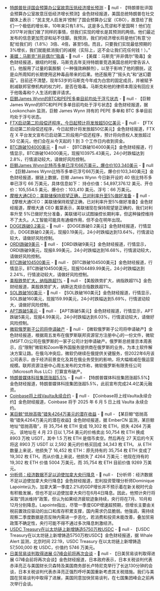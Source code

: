 - [特朗普批评国会预算办公室故意压低经济增长预测](https://flash.jin10.com/detail/20250531004722262800) - 📰 null - 【特朗普批评国会预算办公室故意压低经济增长预测】金色财经报道，美国总统特朗普在社交媒体上表示：“民主党人启发并‘控制’了国会预算办公室（CBO），故意给了我们一个极低的增长率，10年来只有1.8%。这是多么荒谬和不爱国啊！他们在2017年对我们做了同样的事情，但我们实现的增长是其预测的两倍。他们最近发布的信息更加荒谬和站不住脚。我预测，我们的经济增长将是他们有意‘分配’给我们的（1.8%）3倍、4倍，甚至5倍。而且，只要我们实现最低预期的3%增长，我们就能抵消我们的减税（实际上，这不会让我们花任何钱！）。”
- [美媒：马斯克“并非偶尔”吸毒](https://flash.jin10.com/detail/20250531012317411800) - 📰 null - 【美媒：马斯克“并非偶尔”吸毒】金色财经报道，据纽约时报，马斯克去年支持特朗普竞选美国总统时曾告诉人们，他服用了过量的氯胺酮（一种强效麻醉剂），以至于影响了他的膀胱，这是众所周知的长期使用这种毒品带来的后果。他还服用了“摇头丸”和“迷幻蘑菇”。目前还不清楚，现年53岁的马斯克今年成为白宫的固定成员，并被赋予削减联邦官僚机构的权力时，是否在吸毒。马斯克和他的律师本周没有回应关于他吸毒和个人生活的置评请求。
- [巨鲸James Wynn的BTC和PEPE多单目前均处于浮亏状态](https://x.com/lookonchain/status/1928491814270501052) - 📰 null - 【巨鲸James Wynn的BTC和PEPE多单目前均处于浮亏状态】金色财经报道，据 Lookonchain 监测，巨鲸 James Wynn 持有的 PEPE 多单和 BTC 多单目前均处于浮亏状态。
- [FTX启动第二阶段偿还程序，今日起预计将发放超50亿美元]() - 📰 null - 【FTX启动第二阶段偿还程序，今日起预计将发放超50亿美元】金色财经报道，FTX 在 X 平台发文宣布已启动第二阶段用户偿还程序，预计将向债权人发放超过 50 亿美元，他们会在从今天起的 1 到 3 个工作日内收到资金。
- [BTC跌破104000美元]() - 📰 null - 【BTC跌破104000美元】金色财经报道，行情显示，BTC跌破104000美元，现报103975.43美元，24小时跌幅达到2.8%，行情波动较大，请做好风险控制。
- [巨鲸James Wynn比特币多单已浮亏66万美元，爆仓价103,340美元]() - 📰 null - 【巨鲸James Wynn比特币多单已浮亏66万美元，爆仓价103,340美元】金色财经报道，据链上数据，巨鲸 James Wynn 今日新开设的 40 倍比特币多单已浮亏 66 万美元，具体信息如下： 
持仓价值：54,897,376.12 美元、开仓价：105,554.5 美元、爆仓价：103,410 美元、浮亏：66 万美元。
- [摩根大通CEO：美联储保持观望正确，已对利率升至5%做好准备](https://flash.jin10.com/detail/20250531003353734800) - 📰 null - 【摩根大通CEO：美联储保持观望正确，已对利率升至5%做好准备】金色财经报道，摩根大通 CEO 戴蒙表示，美联储现在保持观望是正确的，我们对利率升至 5%已做好充分准备，美联储可以试图操控长期利率，但这种操控维持不了太久。人工智能可能具有通缩作用，但不会在明年出现。
- [DOGE跌破0.2美元]() - 📰 null - 【DOGE跌破0.2美元】金色财经报道，行情显示，DOGE跌破0.2美元，现报0.19美元，24小时跌幅达到13.64%，行情波动较大，请做好风险控制。
- [ORDI跌破9美元]() - 📰 null - 【ORDI跌破9美元】金色财经报道，行情显示，ORDI跌破9美元，现报8.99美元，24小时跌幅达到16.68%，行情波动较大，请做好风险控制。
- [BTC跌破104500美元]() - 📰 null - 【BTC跌破104500美元】金色财经报道，行情显示，BTC跌破104500美元，现报104489.99美元，24小时跌幅达到2.24%，行情波动较大，请做好风险控制。
- [美股跌势扩大，纳指跌超1%]() - 📰 null - 【美股跌势扩大，纳指跌超1%】金色财经报道，美股跌势扩大，纳斯达克综合指数跌超1%。
- [SOL跌破160美元]() - 📰 null - 【SOL跌破160美元】金色财经报道，行情显示，SOL跌破160美元，现报159.99美元，24小时跌幅达到5.69%，行情波动较大，请做好风险控制。
- [APT跌破5美元]() - 📰 null - 【APT跌破5美元】金色财经报道，行情显示，APT跌破5美元，现报4.99美元，24小时跌幅达到6.03%，行情波动较大，请做好风险控制。
- [微软俄罗斯子公司将申请破产](https://flash.jin10.com/detail/20250531000012225800) - 📰 null - 【微软俄罗斯子公司将申请破产】金色财经报道，根据周五发布在俄罗斯联邦资源官方注册中心的一份文件，微软(MSFT.O)公司在俄罗斯的一家子公司计划申请破产。俄罗斯总统普京本周表示，应“限制”微软和Zoom等外国服务提供商在俄罗斯的业务，为本土软件解决方案让路。在俄乌冲突后，微软仍继续在俄提供关键服务，但2022年6月该公司表示，由于经济前景变化及其在俄业务受到的影响，将大幅缩减在俄运营规模。联邦资源注册中心周五发布的文件称，微软俄罗斯有限责任公司（Microsoft Rus LLC）打算宣布破产。
- [特朗普媒体科技集团涨超5.5%]() - 📰 null - 【特朗普媒体科技集团涨超5.5%】金色财经报道，特朗普媒体科技集团涨超5.5%，此前宣布完成24.4亿美元融资。
- [Coinbase将上线Vaulta永续合约]() - 📰 null - 【Coinbase将上线Vaulta永续合约】金色财经报道，Coinbase 将于 2025 年 6 月 5 日上线 Vaulta 永续合约。
- [某巨鲸“低抛高吸”错失4264万美元的潜在收益](https://x.com/EmberCN/status/1928477920886226954) - 📰 null - 【某巨鲸“低抛高吸”错失4264万美元的潜在收益】金色财经报道，据 EmberCN 监测，某巨鲸地址“低抛高吸”，将 35,754 枚 ETH 变成 19,302 枚 ETH，损失 4264 万美元。 
该地址在 4 月 23 日以 1,754 美元的价格卖出 50,754 枚 ETH 换成 8903 万枚 USDT，其中 1.5 万枚 ETH 是借币卖空。然后再在 27 天后的今天将这 8903 万 USDT 以 2,592 美元的价格买回成 34,343 枚 ETH。 
从 ETH 数量上来说，他损失了 16,452 枚 ETH：原先持有的 35,754 枚 ETH 变成了 19,302 枚 ETH。而从价值上来说，他损失了 4264 万美元：他现在持有的 19,302 枚 ETH 价值 5004 万美元，而 35,754 枚 ETH 目前价值 9269 万美元。
- [分析师：经济数据不足以迫使加拿大央行降息](https://flash.jin10.com/detail/20250530231303361800) - 📰 null - 【分析师：经济数据不足以迫使加拿大央行降息】金色财经报道，宏利投资管理分析师Dominique Lapointe认为，加拿大第一季度2.2%的GDP增长并不预示着在新关税时代会有积极发展，但也不足以迫使加拿大央行在6月4日降息。因此，他预计央行将采取“鸽派维持”政策，但认为如果经济疲软迹象持续，央行将在7月、10月和12月分别降息。Lapointe指出，尽管一季度GDP增速超预期，但增长主要由关税前置效应驱动的出口和库存积累支撑，国内需求仍显脆弱。他强调，需持续观察二季度数据是否反映内需进一步恶化，若消费和投资未能改善，叠加贸易政策不确定性，央行可能不得不通过多次降息刺激经济。
- [USDC Treasury在以太坊链上新增铸造5750万枚USDC](https://x.com/whale_alert/status/1928456509085593931) - 📰 null - 【USDC Treasury在以太坊链上新增铸造5750万枚USDC】金色财经报道，据 Whale Alert 监测，北京时间 22:19，USDC Treasury 在以太坊链上新增铸造 57,500,000 枚 USDC，价值约 5746 万美元。
- [日美贸易谈判取得进展 G7峰会前将再次会谈](https://flash.jin10.com/detail/20250530233336817800) - 📰 null - 【日美贸易谈判取得进展 G7峰会前将再次会谈】金色财经报道，日本政府表示，日本关税谈判代表赤泽亮正与美国财长贝森特及美国商务部长卢特尼克举行了长达130分钟的会谈，日本关税谈判代表赤泽亮正强烈呼吁美国重新考虑其关税措施。我们与美国在贸易谈判中取得了进展，美国同意加快贸易谈判，在七国集团峰会之前再次举行会谈。
